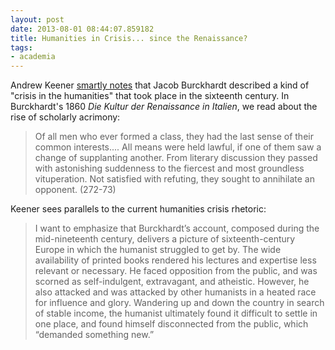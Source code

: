 ```yaml
---
layout: post
date: 2013-08-01 08:44:07.859182
title: Humanities in Crisis... since the Renaissance?
tags:
- academia
---
```


Andrew Keener [smartly notes](http://andrewkeener.wordpress.com/2013/07/31/jacob-burckhardt-and-the-crisis-in-renaissance-humanities/) that Jacob Burckhardt described a kind of "crisis in the humanities" that took place in the sixteenth century. In Burckhardt's 1860 *Die Kultur der Renaissance in Italien*, we read about the rise of scholarly acrimony:

> Of all men who ever formed a class, they had the last sense of their common interests.... All means were held lawful, if one of them saw a change of supplanting another. From literary discussion they passed with astonishing suddenness to the fiercest and most groundless vituperation. Not satisfied with refuting, they sought to annihilate an opponent. (272-73)

Keener sees parallels to the current humanities crisis rhetoric:

> I want to emphasize that Burckhardt’s account, composed during the mid-nineteenth century, delivers a picture of sixteenth-century Europe in which the humanist struggled to get by. The wide availability of printed books rendered his lectures and expertise less relevant or necessary. He faced opposition from the public, and was scorned as self-indulgent, extravagant, and atheistic. However, he also attacked and was attacked by other humanists in a heated race for influence and glory. Wandering up and down the country in search of stable income, the humanist ultimately found it difficult to settle in one place, and found himself disconnected from the public, which “demanded something new.”